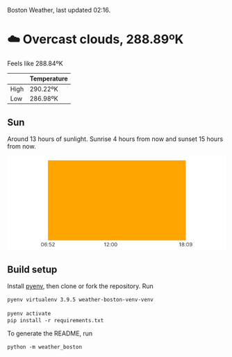 Boston Weather, last updated 02:16.

# ☁️ Overcast clouds, 288.89ºK

Feels like 288.84ºK

|  | Temperature |
| -- | -- |
| High | 290.22ºK |
| Low | 286.98ºK |

## Sun

Around 13 hours of sunlight. Sunrise 4 hours from now and sunset 15 hours from now.

![Sunrise sunset chart](./assets/sun.png)

## Build setup

Install [pyenv](https://github.com/pyenv/pyenv), then clone or fork the repository. Run


```shell
pyenv virtualenv 3.9.5 weather-boston-venv-venv

pyenv activate
pip install -r requirements.txt
```

To generate the README, run

```shell
python -m weather_boston
```
